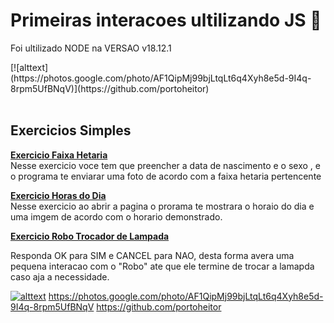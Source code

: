 <h1>Primeiras interacoes ultilizando JS 🤖</h1>
<p>Foi ultilizado NODE na VERSAO v18.12.1</p>
[![alttext](https://photos.google.com/photo/AF1QipMj99bjLtqLt6q4Xyh8e5d-9I4q-8rpm5UfBNqV)](https://github.com/portoheitor)<br><br>
<h2>Exercicios Simples</h2>
<p><strong><a
            href="http://portoheitor.github.io/primeirasInteracoes/ExerciciosSimples/FaixaHetaria/index.html">Exercicio
            Faixa Hetaria</a></strong> <br>
    Nesse exercicio voce tem que preencher a data de nascimento e o sexo , e o programa te enviarar uma foto de acordo
    com a faixa hetaria pertencente </p>
<p><strong><a href="http://portoheitor.github.io/primeirasInteracoes/ExerciciosSimples/HorasDoDia/index.html">Exercicio
            Horas do Dia</a></strong> <br>
    Nesse exercicio ao abrir a pagina o prorama te mostrara o horaio do dia e uma imgem de acordo com o horario
    demonstrado.</p>
<p><strong><a
            href="http://portoheitor.github.io/primeirasInteracoes/ExerciciosSimples/roboTrocadorDeLampadas/index.html">Exercicio
            Robo Trocador de Lampada</a></strong> <br>
<p>Responda OK para SIM e CANCEL para NAO, desta forma avera uma pequena interacao com o "Robo" ate que ele termine de
    trocar a lamapda caso aja a necessidade.</p>


[![alttext](imageurl)](linkurl)
https://photos.google.com/photo/AF1QipMj99bjLtqLt6q4Xyh8e5d-9I4q-8rpm5UfBNqV
https://github.com/portoheitor